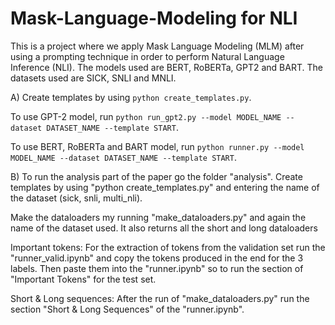 # Mask-Language-Modeling for NLI

This is a project where we apply Mask Language Modeling (MLM) after using a prompting technique 
in order to perform Natural Language Inference (NLI). The models used are BERT, RoBERTa, GPT2 and BART.
The datasets used are SICK, SNLI and MNLI.

A)
Create templates by using `python create_templates.py`.

To use GPT-2 model, run `python run_gpt2.py --model MODEL_NAME --dataset DATASET_NAME --template START`.

To use BERT, RoBERTa and BART model, run `python runner.py --model MODEL_NAME --dataset DATASET_NAME --template START`.

B)
To run the analysis part of the paper go the folder "analysis".
Create templates by using "python create_templates.py" and entering the name of the dataset (sick, snli, multi_nli).

Make the dataloaders my running "make_dataloaders.py" and again the name of the dataset used. It also returns all the short and long dataloaders

Important tokens: For the extraction of tokens from the validation set run the "runner_valid.ipynb" and copy the tokens produced in the end
for the 3 labels. Then paste them into the "runner.ipynb" so to run the section of "Important Tokens" for the test set.

Short & Long sequences: After the run of "make_dataloaders.py" run the section "Short & Long Sequences" of the "runner.ipynb".
